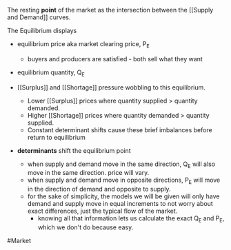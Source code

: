 The resting **point** of the market as the intersection between the [[Supply and Demand]] curves.

The Equilibrium displays 
- equilibrium price aka market clearing price, P<sub>E</sub>
	- buyers and producers are satisfied - both sell what they want
- equilibrium quantity, Q<sub>E</sub>

- [[Surplus]] and [[Shortage]] pressure wobbling to this equilibrium.
	- Lower [[Surplus]] prices where quantity supplied > quantity demanded.
	- Higher [[Shortage]] prices where quantity demanded > quantity supplied.
	- Constant determinant shifts cause these brief imbalances before return to equilibrium

- **determinants** shift the equilibrium point
	- when supply and demand move in the same direction, Q<sub>E</sub> will also move in the same direction. price will vary.
	- when supply and demand move in opposite directions, P<sub>E</sub> will move in the direction of demand and opposite to supply.
	- for the sake of simplicity, the models we will be given will only have demand and supply move in equal increments to not worry about exact differences, just the typical flow of the market.
		- knowing all that information lets us calculate the exact Q<sub>E</sub> and P<sub>E</sub>, which we don't do because easy.

#Market 